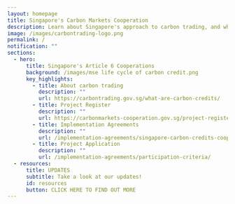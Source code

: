 ```yaml
---
layout: homepage
title: Singapore's Carbon Markets Cooperation
description: Learn about Singapore's approach to carbon trading, and what it accomplishes.
image: /images/carbontrading-logo.png
permalink: /
notification: ""
sections:
  - hero:
      title: Singapore's Article 6 Cooperations
      background: /images/mse life cycle of carbon credit.png
      key_highlights:
        - title: About carbon trading
          description: ""
          url: https://carbontrading.gov.sg/what-are-carbon-credits/
        - title: Project Register
          description: ""
          url: https://carbonmarkets-cooperation.gov.sg/project-register/overall-register/
        - title: Implementation Agreements
          description: ""
          url: /implementation-agreements/singapore-carbon-credits-cooperation
        - title: Project Application
          description: ""
          url: /implementation-agreements/participation-criteria/
  - resources:
      title: UPDATES
      subtitle: Take a look at our updates!
      id: resources
      button: CLICK HERE TO FIND OUT MORE
---
```

